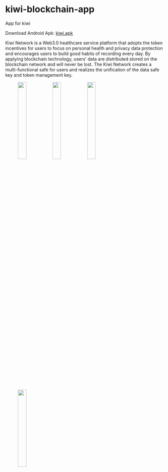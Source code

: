# kiwi-blockchain-app
App for kiwi

Download Android Apk: [kiwi.apk](https://github.com/Kiwihealthcare-Network/kiwi-blockchain-app/releases/download/v0.0.1/kiwi_network_0.0.1.apk)

Kiwi Network is a Web3.0 healthcare service platform that adopts the token incentives for users to focus on personal health and privacy data protection and encourages users to build good habits of recording every day. By applying blockchain technology, users’ data are distributed stored on the blockchain network and will never be lost. The Kiwi Network creates a multi-functional safe for users and realizes the unification of the data safe key and token management key.

<figure>
<img src="http://kiwihealthcare.network/en/wp-content/uploads/2022/03/pic_01.jpg" width="25%">
<img src="http://kiwihealthcare.network/en/wp-content/uploads/2022/03/pic_02.jpg" width="25%">
<img src="http://kiwihealthcare.network/en/wp-content/uploads/2022/03/pic_03.jpg" width="25%">
<img src="http://kiwihealthcare.network/en/wp-content/uploads/2022/03/pic_04.jpg" width="25%">
</figure>
